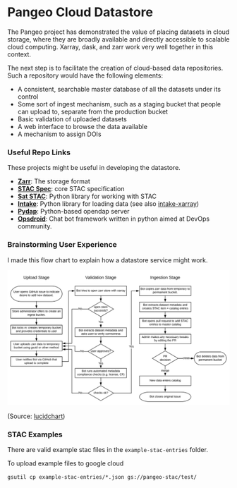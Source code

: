 # Pangeo Cloud Datastore

The Pangeo project has demonstrated the value of placing datasets in cloud
storage, where they are broadly available and directly accessible to scalable
cloud computing.
Xarray, dask, and zarr work very well together in this context.

The next step is to facilitate the creation of cloud-based data repositories.
Such a repository would have the following elements:
- A consistent, searchable master database of all the datasets under its control
- Some sort of ingest mechanism, such as a staging bucket that people can upload
  to, separate from the production bucket
- Basic validation of uploaded datasets
- A web interface to browse the data available
- A mechanism to assign DOIs

### Useful Repo Links

These projects might be useful in developing the datastore.

- **[Zarr](https://github.com/zarr-developers/zarr)**: The storage format
- **[STAC Spec](https://github.com/radiantearth/stac-spec)**: core STAC specification
- **[Sat STAC](https://github.com/sat-utils/sat-stac)**: Python library for working with STAC
- **[Intake](https://github.com/ContinuumIO/intake)**: Python library for loading data
  (see also [intake-xarray](https://github.com/ContinuumIO/intake-xarray))
- **[Pydap](https://github.com/pydap/pydap)**: Python-based opendap server
- **[Opsdroid](https://github.com/opsdroid/opsdroid)**: Chat bot framework written
  in python aimed at DevOps community.

### Brainstorming User Experience

I made this flow chart to explain how a datastore service might work.

![schematic diagram](pangeo-stac-schematic.svg)

(Source: [lucidchart](https://www.lucidchart.com/invitations/accept/03c7e060-8db0-4600-a4d9-7160030fb254))

### STAC Examples

There are valid example stac files in the `example-stac-entries` folder.

To upload example files to google cloud

    gsutil cp example-stac-entries/*.json gs://pangeo-stac/test/
